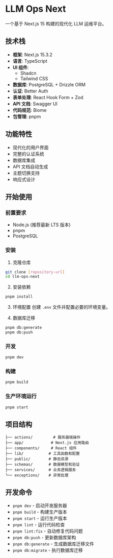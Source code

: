 # LLM Ops Next

一个基于 Next.js 15 构建的现代化 LLM 运维平台。

## 技术栈

- **框架**: Next.js 15.3.2
- **语言**: TypeScript
- **UI 组件**: 
  - Shadcn
  - Tailwind CSS
- **数据库**: PostgreSQL + Drizzle ORM
- **认证**: Better Auth
- **表单处理**: React Hook Form + Zod
- **API 文档**: Swagger UI
- **代码规范**: Biome
- **包管理**: pnpm

## 功能特性

- 现代化的用户界面
- 完整的认证系统
- 数据库集成
- API 文档自动生成
- 主题切换支持
- 响应式设计

## 开始使用

### 前置要求

- Node.js (推荐最新 LTS 版本)
- pnpm
- PostgreSQL

### 安装

1. 克隆仓库
```bash
git clone [repository-url]
cd llm-ops-next
```

2. 安装依赖
```bash
pnpm install
```

3. 环境配置
创建 `.env` 文件并配置必要的环境变量。

4. 数据库迁移
```bash
pnpm db:generate
pnpm db:push
```

### 开发

```bash
pnpm dev
```

### 构建

```bash
pnpm build
```

### 生产环境运行

```bash
pnpm start
```

## 项目结构

```
├── actions/         # 服务器端操作
├── app/            # Next.js 应用路由
├── components/     # React 组件
├── lib/           # 工具函数和配置
├── public/        # 静态资源
├── schemas/       # 数据模型和验证
├── services/      # 业务逻辑服务
└── exceptions/    # 异常处理
```

## 开发命令

- `pnpm dev` - 启动开发服务器
- `pnpm build` - 构建生产版本
- `pnpm start` - 运行生产版本
- `pnpm lint` - 运行代码检查
- `pnpm lint:fix` - 自动修复代码问题
- `pnpm db:push` - 更新数据库架构
- `pnpm db:generate` - 生成数据库迁移文件
- `pnpm db:migrate` - 执行数据库迁移

